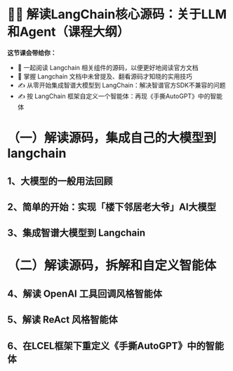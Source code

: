 
# 🦜🔗 解读LangChain核心源码：关于LLM和Agent（课程大纲）

**这节课会带给你：**
- 🌹 一起阅读 Langchain 相关组件的源码，以便更好地阅读官方文档
- 🌹 掌握 Langchain 文档中未曾提及、翻看源码才知晓的实用技巧
- ✍️ 从零开始集成智谱大模型到 LangChain：解决智谱官方SDK不兼容的问题
- ✍️ 按 LangChain 框架自定义一个智能体：再现《手撕AutoGPT》中的智能体


# （一）解读源码，集成自己的大模型到 langchain
## 1、大模型的一般用法回顾
## 2、简单的开始：实现「楼下邻居老大爷」AI大模型
## 3、集成智谱大模型到 Langchain

# （二）解读源码，拆解和自定义智能体
## 4、解读 OpenAI 工具回调风格智能体
## 5、解读 ReAct 风格智能体
## 6、在LCEL框架下重定义《手撕AutoGPT》中的智能体
